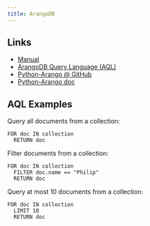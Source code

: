 ```yaml
---
title: ArangoDB
---
```


## Links
- [Manual](https://www.arangodb.com/docs/stable/)
- [ArangoDB Query Language (AQL)](https://www.arangodb.com/docs/stable/aql/)
- [Python-Arango @ GitHub](https://github.com/ArangoDB-Community/python-arango)
- [Python-Arango doc](https://docs.python-arango.com/en/main/)

## AQL Examples
Query all documents from a collection:
```text
FOR doc IN collection
  RETURN doc
```

Filter documents from a collection:
```text
FOR doc IN collection
  FILTER doc.name == "Philip"
  RETURN doc
```

Query at most 10 documents from a collection:
```text
FOR doc IN collection
  LIMIT 10
  RETURN doc
```
